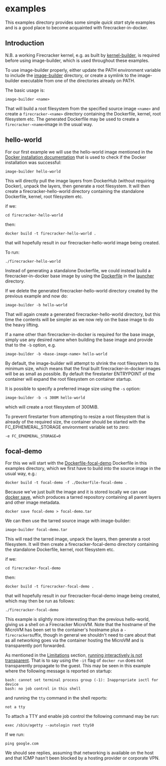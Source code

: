 # examples
This examples directory provides some simple *quick start* style examples and is a good place to become acquainted with firecracker-in-docker.

## Introduction
N.B. a working Firecracker kernel, e.g. as built by [kernel-builder](../kernel-builder), is required before using image-builder, which is used throughout these examples.

To use image-builder properly, either update the PATH environment variable to include the [image-builder](../image-builder) directory, or create a symlink to the image-builder executable from one of the directories already on PATH.

The basic usage is:
```
image-builder <name>
```
That will build a root filesystem from the specified source image `<name>` and create a `firecracker-<name>` directory containing the Dockerfile, kernel, root filesystem etc. The generated Dockerfile may be used to create a `firecracker-<name>`image in the usual way.

## hello-world
For our first example we will use the hello-world image mentioned in the [Docker installation documentation](https://docs.docker.com/engine/install/ubuntu/) that is used to check if the Docker installation was successful:
```
image-builder hello-world
```
This will directly pull the image layers from DockerHub (without requiring Docker), unpack the layers, then generate a root filesystem. It will then create a firecracker-hello-world directory containing the standalone Dockerfile, kernel, root filesystem etc.

if we:
```
cd firecracker-hello-world
```
then:
```
docker build -t firecracker-hello-world .
```
that will hopefully result in our firecracker-hello-world image being created.

To run:
```
./firecracker-hello-world
```
Instead of generating a standalone Dockerfile, we could instead build a firecracker-in-docker base image by using the [Dockerfile](../launcher/Dockerfile) in the [launcher](../launcher) directory.

If we delete the generated firecracker-hello-world directory created by the previous example and now do:
```
image-builder -b hello-world
```
That will again create a generated firecracker-hello-world directory, but this time the contents will be simpler as we now rely on the base image to do the heavy lifting.

If a name other than firecracker-in-docker is required for the base image, simply use any desired name when building the base image and provide that to the `-b` option, e.g.
```
image-builder -b <base-image-name> hello-world
```
By default, the image-builder will attempt to shrink the root filesystem to its minimum size, which means that the final built firecracker-in-docker images will be as small as possible. By default the firestarter ENTRYPOINT of the container will expand the root filesystem on container startup.

It is possible to specify a preferred image size using the `-s` option:
```
image-builder -b -s 300M hello-world
```
which will create a root filesystem of 300MiB.

To prevent firestarter from attempting to resize a root filesystem that is already of the required size, the container should be started with the FC_EPHEMERAL_STORAGE environment variable set to zero:
```
-e FC_EPHEMERAL_STORAGE=0
```

## focal-demo
For this we will start with the [Dockerfile-focal-demo](Dockerfile-focal-demo) Dockerfile in this examples directory, which we first have to build into the source image in the usual way, e.g.:
```
docker build -t focal-demo -f ./Dockerfile-focal-demo .
```
Because we've just built the image and it is stored locally we can use [docker save](https://docs.docker.com/engine/reference/commandline/save/), which produces a tarred repository containing all parent layers and other image metadata.
```
docker save focal-demo > focal-demo.tar
```
We can then use the tarred source image with image-builder:
```
image-builder focal-demo.tar
```
This will read the tarred image, unpack the layers, then generate a root filesystem. It will then create a firecracker-focal-demo directory containing the standalone Dockerfile, kernel, root filesystem etc.

if we:
```
cd firecracker-focal-demo
```
then:
```
docker build -t firecracker-focal-demo .
```
that will hopefully result in our firecracker-focal-demo image being created, which may then be run as follows:
```
./firecracker-focal-demo
```
This example is slightly more interesting than the previous hello-world, giving us a shell on a Firecracker MicroVM. Note that the hostname of the MicroVM has been set to the container's hostname plus a `-firecracker`suffix, though in general we shouldn't need to care about that as all networking goes via the container hosting the MicroVM and is transparently port forwarded.

As mentioned in the [Limitations](https://github.com/fadams/firecracker-in-docker#limitations) section, [running interactively is not transparent](https://github.com/fadams/firecracker-in-docker#running-interactively-is-not-transparent). That is to say using the `-it` flag of `docker run` does not transparently propagate to the guest. This may be seen in this example where the following message is reported on startup:
```
bash: cannot set terminal process group (-1): Inappropriate ioctl for device
bash: no job control in this shell
```
and running the `tty` command in the shell reports:
```
not a tty
```
To attach a TTY and enable job control the following command may be run:
```
exec /sbin/agetty --autologin root ttyS0
```
If we run:
```
ping google.com
```
We should see replies, assuming that networking is available on the host and that ICMP hasn't been blocked by a hosting provider or corporate VPN.

